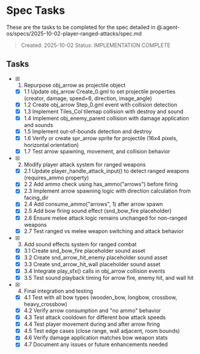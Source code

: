 # Spec Tasks

These are the tasks to be completed for the spec detailed in @.agent-os/specs/2025-10-02-player-ranged-attacks/spec.md

> Created: 2025-10-02
> Status: IMPLEMENTATION COMPLETE

## Tasks

- [x] 1. Repurpose obj_arrow as projectile object
  - [x] 1.1 Update obj_arrow Create_0.gml to set projectile properties (creator, damage, speed=6, direction, image_angle)
  - [x] 1.2 Create obj_arrow Step_0.gml event with collision detection
  - [x] 1.3 Implement Tiles_Col tilemap collision with destroy and sound
  - [x] 1.4 Implement obj_enemy_parent collision with damage application and sounds
  - [x] 1.5 Implement out-of-bounds detection and destroy
  - [x] 1.6 Verify or create spr_arrow sprite for projectile (16x4 pixels, horizontal orientation)
  - [x] 1.7 Test arrow spawning, movement, and collision behavior

- [x] 2. Modify player attack system for ranged weapons
  - [x] 2.1 Update player_handle_attack_input() to detect ranged weapons (requires_ammo property)
  - [x] 2.2 Add ammo check using has_ammo("arrows") before firing
  - [x] 2.3 Implement arrow spawning logic with direction calculation from facing_dir
  - [x] 2.4 Add consume_ammo("arrows", 1) after arrow spawn
  - [x] 2.5 Add bow firing sound effect (snd_bow_fire placeholder)
  - [x] 2.6 Ensure melee attack logic remains unchanged for non-ranged weapons
  - [x] 2.7 Test ranged vs melee weapon switching and attack behavior

- [x] 3. Add sound effects system for ranged combat
  - [x] 3.1 Create snd_bow_fire placeholder sound asset
  - [x] 3.2 Create snd_arrow_hit_enemy placeholder sound asset
  - [x] 3.3 Create snd_arrow_hit_wall placeholder sound asset
  - [x] 3.4 Integrate play_sfx() calls in obj_arrow collision events
  - [x] 3.5 Test sound playback timing for arrow fire, enemy hit, and wall hit

- [x] 4. Final integration and testing
  - [x] 4.1 Test with all bow types (wooden_bow, longbow, crossbow, heavy_crossbow)
  - [x] 4.2 Verify arrow consumption and "no ammo" behavior
  - [x] 4.3 Test attack cooldown for different bow attack speeds
  - [x] 4.4 Test player movement during and after arrow firing
  - [x] 4.5 Test edge cases (close range, wall adjacent, room bounds)
  - [x] 4.6 Verify damage application matches bow weapon stats
  - [x] 4.7 Document any issues or future enhancements needed
